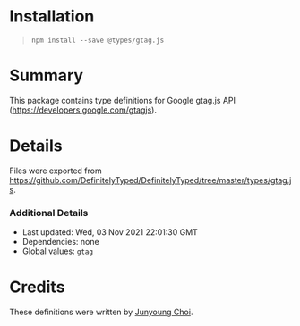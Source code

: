 # Installation
> `npm install --save @types/gtag.js`

# Summary
This package contains type definitions for Google gtag.js API (https://developers.google.com/gtagjs).

# Details
Files were exported from https://github.com/DefinitelyTyped/DefinitelyTyped/tree/master/types/gtag.js.

### Additional Details
 * Last updated: Wed, 03 Nov 2021 22:01:30 GMT
 * Dependencies: none
 * Global values: `gtag`

# Credits
These definitions were written by [ Junyoung Choi](https://github.com/rokt33r).
